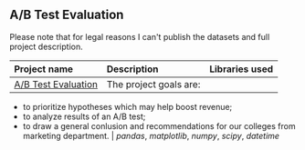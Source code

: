 ## A/B Test Evaluation 

Please note that for legal reasons I can't publish the datasets and full project description. 

| Project name | Description | Libraries used | 
| :---------------------- | :---------------------- | :---------------------- |
| [A/B Test Evaluation ](https://github.com/vadim-fridman/portfolio-yandex-practicum/edit/master/06_AB_Test_Evaluation__Online_Store) | The project goals are: 
- to prioritize  hypotheses which may help boost revenue; 
- to analyze results of an A/B test; 
- to draw a general conlusion and recommendations for our colleges from marketing department.  | *pandas*, *matplotlib*, *numpy*, *scipy*, *datetime*
